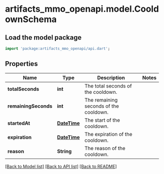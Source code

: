 # artifacts_mmo_openapi.model.CooldownSchema

## Load the model package
```dart
import 'package:artifacts_mmo_openapi/api.dart';
```

## Properties
Name | Type | Description | Notes
------------ | ------------- | ------------- | -------------
**totalSeconds** | **int** | The total seconds of the cooldown. | 
**remainingSeconds** | **int** | The remaining seconds of the cooldown. | 
**startedAt** | [**DateTime**](DateTime.md) | The start of the cooldown. | 
**expiration** | [**DateTime**](DateTime.md) | The expiration of the cooldown. | 
**reason** | **String** | The reason of the cooldown. | 

[[Back to Model list]](../README.md#documentation-for-models) [[Back to API list]](../README.md#documentation-for-api-endpoints) [[Back to README]](../README.md)



